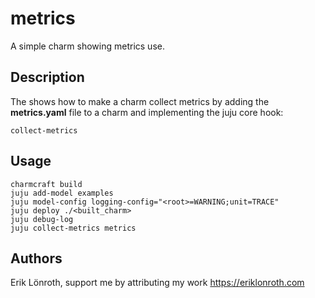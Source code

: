# metrics
A simple charm showing metrics use.

## Description

The shows how to make a charm collect metrics by adding the **metrics.yaml** file to a charm and implementing the juju core hook:

    collect-metrics

## Usage

    charmcraft build
    juju add-model examples
    juju model-config logging-config="<root>=WARNING;unit=TRACE"
    juju deploy ./<built_charm>
    juju debug-log
    juju collect-metrics metrics

## Authors
Erik Lönroth, support me by attributing my work
https://eriklonroth.com